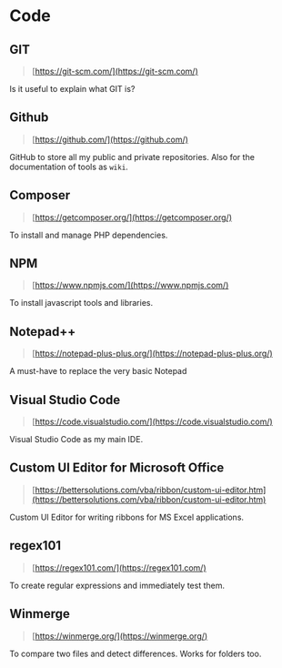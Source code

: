 # Code

## GIT

> [https://git-scm.com/](https://git-scm.com/)
> 
Is it useful to explain what GIT is?

## Github

> [https://github.com/](https://github.com/)

GitHub to store all my public and private repositories. Also for the documentation of tools as `wiki`.

## Composer

> [https://getcomposer.org/](https://getcomposer.org/)

To install and manage PHP dependencies.

## NPM

> [https://www.npmjs.com/](https://www.npmjs.com/)

To install javascript tools and libraries.

## Notepad++

> [https://notepad-plus-plus.org/](https://notepad-plus-plus.org/)

A must-have to replace the very basic Notepad

## Visual Studio Code

> [https://code.visualstudio.com/](https://code.visualstudio.com/)

Visual Studio Code as my main IDE.

## Custom UI Editor for Microsoft Office

> [https://bettersolutions.com/vba/ribbon/custom-ui-editor.htm](https://bettersolutions.com/vba/ribbon/custom-ui-editor.htm)

Custom UI Editor for writing ribbons for MS Excel applications.

## regex101

> [https://regex101.com/](https://regex101.com/)

To create regular expressions and immediately test them.

## Winmerge

> [https://winmerge.org/](https://winmerge.org/)

To compare two files and detect differences. Works for folders too.
